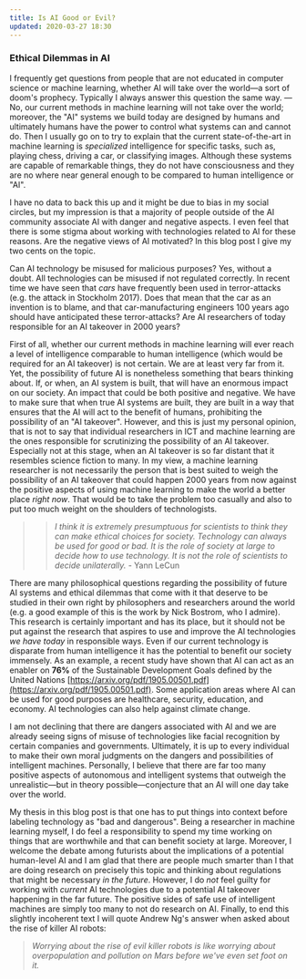 ```yaml
---
title: Is AI Good or Evil?
updated: 2020-03-27 18:30
---
```


### Ethical Dilemmas in AI

I frequently get questions from people that are not educated in computer science or machine learning, whether AI will take over the world—a sort of doom's prophecy. Typically I always answer this question the same way. — No, our current methods in machine learning will not take over the world; moreover, the "AI" systems we build today are designed by humans and ultimately humans have the power to control what systems can and cannot do. Then I usually go on to try to explain that the current state-of-the-art in machine learning is *specialized* intelligence for specific tasks, such as, playing chess, driving a car, or classifying images. Although these systems are capable of remarkable things, they do not have consciousness and they are no where near general enough to be compared to human intelligence or "AI".

I have no data to back this up and it might be due to bias in my social circles, but my impression is that a majority of people outside of the AI community associate AI with danger and negative aspects. I even feel that there is some stigma about working with technologies related to AI for these reasons. Are the negative views of AI motivated? In this blog post I give my two cents on the topic.

Can AI technology be misused for malicious purposes? Yes, without a doubt. All technologies can be misused if not regulated correctly. In recent time we have seen that *cars* have frequently been used in terror-attacks (e.g. the attack in Stockholm 2017). Does that mean that the car as an invention is to blame, and that car-manufacturing engineers 100 years ago should have anticipated these terror-attacks? Are AI researchers of today responsible for an AI takeover in 2000 years?

First of all, whether our current methods in machine learning will ever reach a level of intelligence comparable to human intelligence (which would be required for an AI takeover) is not certain. We are at least very far from it. Yet, the possibility of future AI is nonetheless something that bears thinking about. If, or when, an AI system is built, that will have an enormous impact on our society. An impact that could be both positive and negative. We have to make sure that when true AI systems are built, they are built in a way that ensures that the AI will act to the benefit of humans, prohibiting the possibility of an "AI takeover". However, and this is just my personal opinion, that is not to say that individual researchers in ICT and machine learning are the ones responsible for scrutinizing the possibility of an AI takeover. Especially not at this stage, when an AI takeover is so far distant that it resembles science fiction to many. In my view, a machine learning researcher is not necessarily the person that is best suited to weigh the possibility of an AI takeover that could happen 2000 years from now against the positive aspects of using machine learning to make the world a better place *right now*. That would be to take the problem too casually and also to put too much weight on the shoulders of technologists.

>> *I think it is extremely presumptuous for scientists to think they can make ethical choices for society. Technology can always be used for good or bad. It is the role of society at large to decide how to use technology. It is not the role of scientists to decide unilaterally.* - Yann LeCun

There are many philosophical questions regarding the possibility of future AI systems and ethical dilemmas that come with it that deserve to be studied in their own right by philosophers and researchers around the world (e.g. a good example of this is the work by Nick Bostrom, who I admire). This research is certainly important and has its place, but it should not be put against the research that aspires to use and improve the AI technologies *we have today* in responsible ways. Even if our current technology is disparate from human intelligence it has the potential to benefit our society immensely. As an example, a recent study have shown that AI can act as an enabler on **76%** of the Sustainable Development Goals defined by the United Nations [https://arxiv.org/pdf/1905.00501.pdf](https://arxiv.org/pdf/1905.00501.pdf). Some application areas where AI can be used for good purposes are healthcare, security, education, and economy. AI technologies can also help against climate change.

I am not declining that there are dangers associated with AI and we are already seeing signs of misuse of technologies like facial recognition by certain companies and governments. Ultimately, it is up to every individual to make their own moral judgments on the dangers and possibilities of intelligent machines. Personally, I believe that there are far too many positive aspects of autonomous and intelligent systems that outweigh the unrealistic—but in theory possible—conjecture that an AI will one day take over the world.

My thesis in this blog post is that one has to put things into context before labeling technology as "bad and dangerous". Being a researcher in machine learning myself, I do feel a responsibility to spend my time working on things that are worthwhile and that can benefit society at large. Moreover, I welcome the debate among futurists about the implications of a potential human-level AI and I am glad that there are people much smarter than I that are doing research on precisely this topic and thinking about regulations that might be necessary *in the future*. However, I do *not* feel guilty for working with *current* AI technologies due to a potential AI takeover happening in the far future. The positive sides of safe use of intelligent machines are simply too many to not do research on AI. Finally, to end this slightly incoherent text I will quote Andrew Ng's answer when asked about the rise of killer AI robots:

> *Worrying about the rise of evil killer robots is like worrying about overpopulation and pollution on Mars before we've even set foot on it.*
